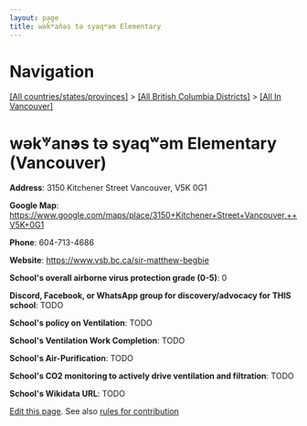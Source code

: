 ```yaml
---
layout: page
title: wək̓ʷan̓əs tə syaqʷəm Elementary
---
```

# Navigation

[[All countries/states/provinces]](../../..) > [[All British Columbia Districts]](../..) > [[All In Vancouver]](..)

# wək̓ʷan̓əs tə syaqʷəm Elementary (Vancouver)

**Address**: 3150 Kitchener Street Vancouver,  V5K 0G1

**Google Map**: <https://www.google.com/maps/place/3150+Kitchener+Street+Vancouver,++V5K+0G1>

**Phone**: 604-713-4686

**Website**: <https://www.vsb.bc.ca/sir-matthew-begbie>

**School's overall airborne virus protection grade (0-5)**: 0

**Discord, Facebook, or WhatsApp group for discovery/advocacy for THIS school**: TODO

**School's policy on Ventilation**: TODO

**School's Ventilation Work Completion**: TODO

**School's Air-Purification**: TODO

**School's CO2 monitoring to actively drive ventilation and filtration**: TODO

**School's Wikidata URL**: TODO


[Edit this page](https://github.com/ventilate-schools/BC/edit/main/./Vancouver/wək̓ʷan̓əs_tə_syaqʷəm_Elementary.md). See also [rules for contribution](../../../contribution-rules/)